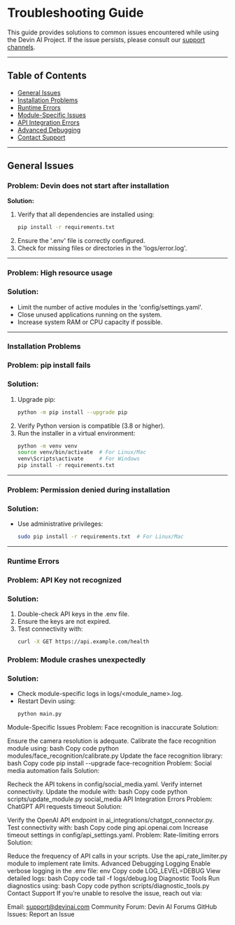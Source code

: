# Troubleshooting Guide

This guide provides solutions to common issues encountered while using the Devin AI Project. If the issue persists, please consult our [support channels](#support).

---

## Table of Contents
- [General Issues](#general-issues)
- [Installation Problems](#installation-problems)
- [Runtime Errors](#runtime-errors)
- [Module-Specific Issues](#module-specific-issues)
- [API Integration Errors](#api-integration-errors)
- [Advanced Debugging](#advanced-debugging)
- [Contact Support](#contact-support)

---

## General Issues

### Problem: Devin does not start after installation
**Solution:**
1. Verify that all dependencies are installed using:
   ```bash
   pip install -r requirements.txt
2. Ensure the '.env' file is correctly configured.
3. Check for missing files or directories in the 'logs/error.log'.

----

### Problem: High resource usage

### Solution:

- Limit the number of active modules in the 'config/settings.yaml'.
- Close unused applications running on the system.
- Increase system RAM or CPU capacity if possible.

----

### Installation Problems

### Problem: pip install fails

### Solution:

1. Upgrade pip:
   ```bash
   python -m pip install --upgrade pip
2. Verify Python version is compatible (3.8 or higher).
3. Run the installer in a virtual environment:
   ```bash
   python -m venv venv
   source venv/bin/activate  # For Linux/Mac
   venv\Scripts\activate     # For Windows
   pip install -r requirements.txt

---

### Problem: Permission denied during installation

### Solution:

- Use administrative privileges:
  ```bash
  sudo pip install -r requirements.txt  # For Linux/Mac

---

### Runtime Errors

### Problem: API Key not recognized

### Solution:

1. Double-check API keys in the .env file.
2. Ensure the keys are not expired.
3. Test connectivity with:
   ```bash
   curl -X GET https://api.example.com/health

### Problem: Module crashes unexpectedly

### Solution:

- Check module-specific logs in logs/<module_name>.log.
- Restart Devin using:
  ```bash
  python main.py

Module-Specific Issues
Problem: Face recognition is inaccurate
Solution:

Ensure the camera resolution is adequate.
Calibrate the face recognition module using:
bash
Copy code
python modules/face_recognition/calibrate.py
Update the face recognition library:
bash
Copy code
pip install --upgrade face-recognition
Problem: Social media automation fails
Solution:

Recheck the API tokens in config/social_media.yaml.
Verify internet connectivity.
Update the module with:
bash
Copy code
python scripts/update_module.py social_media
API Integration Errors
Problem: ChatGPT API requests timeout
Solution:

Verify the OpenAI API endpoint in ai_integrations/chatgpt_connector.py.
Test connectivity with:
bash
Copy code
ping api.openai.com
Increase timeout settings in config/api_settings.yaml.
Problem: Rate-limiting errors
Solution:

Reduce the frequency of API calls in your scripts.
Use the api_rate_limiter.py module to implement rate limits.
Advanced Debugging
Logging
Enable verbose logging in the .env file:
env
Copy code
LOG_LEVEL=DEBUG
View detailed logs:
bash
Copy code
tail -f logs/debug.log
Diagnostic Tools
Run diagnostics using:
bash
Copy code
python scripts/diagnostic_tools.py
Contact Support
If you’re unable to resolve the issue, reach out via:

Email: support@devinai.com
Community Forum: Devin AI Forums
GitHub Issues: Report an Issue
